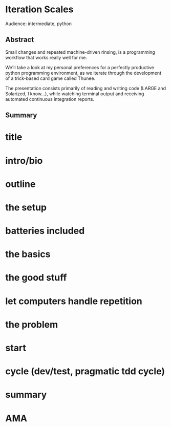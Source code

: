 # Iteration Scales

Audience: intermediate, python

## Abstract

Small changes and repeated machine-driven rinsing, is a programming workflow
that works really well for me.

We'll take a look at my personal preferences for a perfectly productive python
programming environment, as we iterate through the development of a trick-based
card game called Thunee.

The presentation consists primarily of reading and writing code
(LARGE and Solarized, I know...), while watching terminal output and receiving
automated continuous integration reports.

## Summary

# title
# intro/bio
# outline
# the setup
# batteries included
# the basics
# the good stuff
# let computers handle repetition
# the problem
# start
# cycle (dev/test, pragmatic tdd cycle)
# summary
# AMA